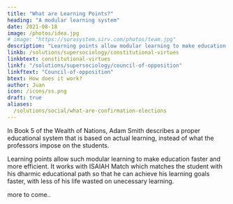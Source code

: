 ```yaml
---
title: "What are Learning Points?"
heading: "A modular learning system"
date: 2021-08-18
image: /photos/idea.jpg
# image: "https://sorasystem.sirv.com/photos/team.jpg"
description: "Learning points allow modular learning to make education faster and more efficient. It works with ISAIAH Match"
linkb: /solutions/supersociology/constitutional-virtues
linkbtext: constitutional-virtues
linkf: "/solutions/supersociology/council-of-opposition"
linkftext: "Council-of-opposition"
btext: How does it work?
author: Juan
icon: /icons/ss.png
draft: true
aliases:
  /solutions/social/what-are-confirmation-elections
---
```


In Book 5 of the Wealth of Nations, Adam Smith describes a proper educational system that is based on actual learning, instead of what the professors impose on the students. 

Learning points allow such modular learning to make education faster and more efficient. It works with ISAIAH Match which matches the student with his dharmic educational path so that he can achieve his learning goals faster, with less of his life wasted on unecessary learning. 

more to come..
